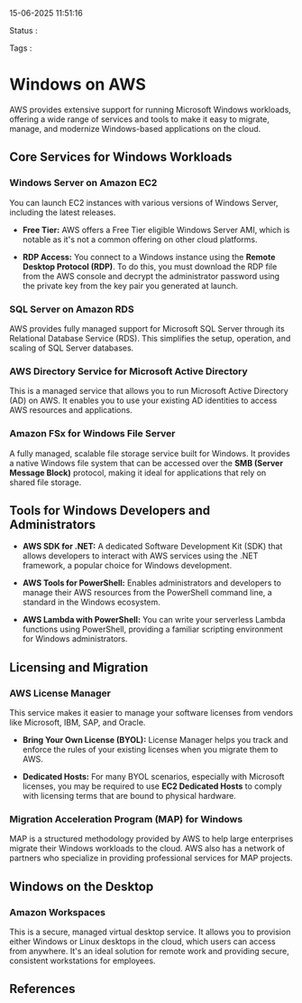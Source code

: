 15-06-2025 11:51:16

Status :

Tags :

# Windows on AWS

AWS provides extensive support for running Microsoft Windows workloads, offering a wide range of services and tools to make it easy to migrate, manage, and modernize Windows-based applications on the cloud.

## Core Services for Windows Workloads

### Windows Server on Amazon EC2

You can launch EC2 instances with various versions of Windows Server, including the latest releases.

- **Free Tier:** AWS offers a Free Tier eligible Windows Server AMI, which is notable as it's not a common offering on other cloud platforms.
    
- **RDP Access:** You connect to a Windows instance using the **Remote Desktop Protocol (RDP)**. To do this, you must download the RDP file from the AWS console and decrypt the administrator password using the private key from the key pair you generated at launch.
    

### SQL Server on Amazon RDS

AWS provides fully managed support for Microsoft SQL Server through its Relational Database Service (RDS). This simplifies the setup, operation, and scaling of SQL Server databases.

### AWS Directory Service for Microsoft Active Directory

This is a managed service that allows you to run Microsoft Active Directory (AD) on AWS. It enables you to use your existing AD identities to access AWS resources and applications.

### Amazon FSx for Windows File Server

A fully managed, scalable file storage service built for Windows. It provides a native Windows file system that can be accessed over the **SMB (Server Message Block)** protocol, making it ideal for applications that rely on shared file storage.

## Tools for Windows Developers and Administrators

- **AWS SDK for .NET:** A dedicated Software Development Kit (SDK) that allows developers to interact with AWS services using the .NET framework, a popular choice for Windows development.
    
- **AWS Tools for PowerShell:** Enables administrators and developers to manage their AWS resources from the PowerShell command line, a standard in the Windows ecosystem.
    
- **AWS Lambda with PowerShell:** You can write your serverless Lambda functions using PowerShell, providing a familiar scripting environment for Windows administrators.
    

## Licensing and Migration

### AWS License Manager

This service makes it easier to manage your software licenses from vendors like Microsoft, IBM, SAP, and Oracle.

- **Bring Your Own License (BYOL):** License Manager helps you track and enforce the rules of your existing licenses when you migrate them to AWS.
    
- **Dedicated Hosts:** For many BYOL scenarios, especially with Microsoft licenses, you may be required to use **EC2 Dedicated Hosts** to comply with licensing terms that are bound to physical hardware.
    

### Migration Acceleration Program (MAP) for Windows

MAP is a structured methodology provided by AWS to help large enterprises migrate their Windows workloads to the cloud. AWS also has a network of partners who specialize in providing professional services for MAP projects.

## Windows on the Desktop

### Amazon Workspaces

This is a secure, managed virtual desktop service. It allows you to provision either Windows or Linux desktops in the cloud, which users can access from anywhere. It's an ideal solution for remote work and providing secure, consistent workstations for employees.


## References


